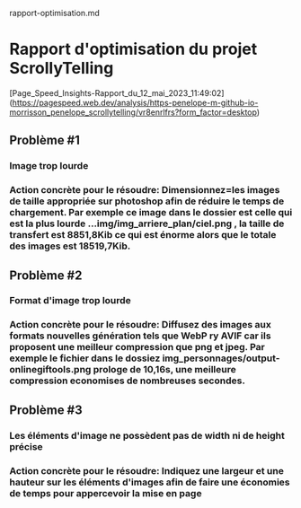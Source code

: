 rapport-optimisation.md
# Rapport d'optimisation du projet ScrollyTelling

[Page_Speed_Insights-Rapport_du_12_mai_2023_11:49:02] (https://pagespeed.web.dev/analysis/https-penelope-m-github-io-morrisson_penelope_scrollytelling/vr8enrlfrs?form_factor=desktop)

## Problème #1
### Image trop lourde
### Action concrète pour le résoudre: Dimensionnez=les images de taille appropriée sur photoshop afin de réduire le temps de chargement. Par exemple ce image dans le dossier est celle qui est la plus lourde …img/img_arriere_plan/ciel.png , la taille de transfert est 8851,8Kib ce qui est énorme alors que le totale des images est 18519,7Kib.

## Problème #2
### Format d'image trop lourde
### Action concrète pour le résoudre: Diffusez des images aux formats nouvelles génération tels que WebP ry AVIF car ils proposent une meilleur compression que png et jpeg. Par exemple le fichier dans le dossiez img_personnages/output-onlinegiftools.png prologe de 10,16s, une meilleure compression economises de nombreuses secondes.

## Problème #3
### Les éléments d'image ne possèdent pas de width ni de height précise
### Action concrète pour le résoudre: Indiquez une largeur et une hauteur sur les éléments d'images afin de faire une économies de temps pour appercevoir la mise en page